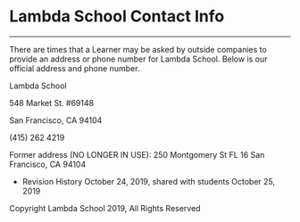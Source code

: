 # Lambda School Contact Info

---

There are times that a Learner may be asked by outside companies to provide an address or phone number for Lambda School. Below is our official address and phone number.

Lambda School

548 Market St. #69148

San Francisco, CA 94104

(415) 262 4219

Former address (NO LONGER IN USE):
250 Montgomery St FL 16
San Francisco, CA 94104

- Revision History
  October 24, 2019, shared with students October 25, 2019

Copyright Lambda School 2019, All Rights Reserved
